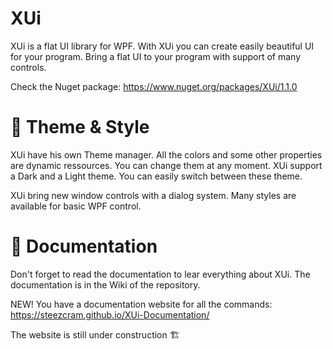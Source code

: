 # XUi
XUi is a flat UI library for WPF.
With XUi you can create easily beautiful UI for your program. Bring a flat UI to your program with support of many controls.

Check the Nuget package: https://www.nuget.org/packages/XUi/1.1.0

# 📝 Theme & Style
XUi have his own Theme manager. All the colors and some other properties are dynamic ressources. You can change them at any moment.
XUi support a Dark and a Light theme. You can easily switch between these theme.

XUi bring new window controls with a dialog system.
Many styles are available for basic WPF control.

# 📖 Documentation
Don't forget to read the documentation to lear everything about XUi. The documentation is in the Wiki of the repository.

NEW! You have a documentation website for all the commands: https://steezcram.github.io/XUi-Documentation/

The website is still under construction 🏗️
